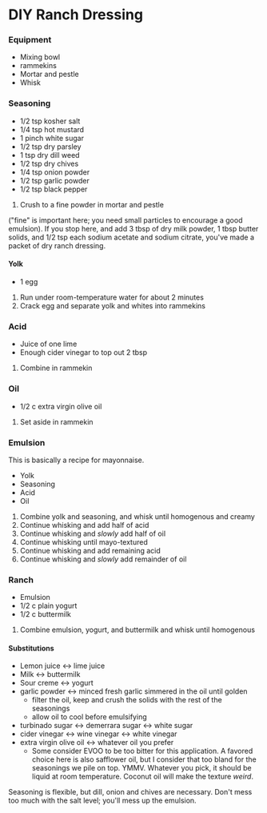# DIY Ranch Dressing

### Equipment

* Mixing bowl
* rammekins
* Mortar and pestle
* Whisk

### Seasoning

* 1/2 tsp kosher salt
* 1/4 tsp hot mustard
* 1 pinch white sugar
* 1/2 tsp dry parsley
* 1 tsp dry dill weed
* 1/2 tsp dry chives
* 1/4 tsp onion powder
* 1/2 tsp garlic powder
* 1/2 tsp black pepper

1. Crush to a fine powder in mortar and pestle

("fine" is important here; you need small particles to encourage a good emulsion).  If you stop here, and add 3 tbsp of dry milk powder, 1 tbsp butter solids, and 1/2 tsp each sodium acetate and sodium citrate, you've made a packet of dry ranch dressing.

#### Yolk

* 1 egg

1. Run under room-temperature water for about 2 minutes
2. Crack egg and separate yolk and whites into rammekins

### Acid

* Juice of one lime
* Enough cider vinegar to top out 2 tbsp

1. Combine in rammekin

### Oil

* 1/2 c extra virgin olive oil

1. Set aside in rammekin

### Emulsion

This is basically a recipe for mayonnaise.

* Yolk
* Seasoning
* Acid
* Oil

1. Combine yolk and seasoning, and whisk until homogenous and creamy
2. Continue whisking and add half of acid
3. Continue whisking and _slowly_ add half of oil
4. Continue whisking until mayo-textured
5. Continue whisking and add remaining acid
6. Continue whisking and _slowly_ add remainder of oil

### Ranch

* Emulsion
* 1/2 c plain yogurt
* 1/2 c buttermilk

1. Combine emulsion, yogurt, and buttermilk and whisk until homogenous

#### Substitutions

* Lemon juice <-> lime juice
* Milk <-> buttermilk
* Sour creme <-> yogurt
* garlic powder <-> minced fresh garlic simmered in the oil until golden
    * filter the oil, keep and crush the solids with the rest of the seasonings
    * allow oil to cool before emulsifying
* turbinado sugar <-> demerrara sugar <-> white sugar
* cider vinegar <-> wine vinegar <-> white vinegar
* extra virgin olive oil <-> whatever oil you prefer
    * Some consider EVOO to be too bitter for this application.  A favored choice here is also safflower oil, but I consider that too bland for the seasonings we pile on top.  YMMV.  Whatever you pick, it should be liquid at room temperature.  Coconut oil will make the texture _weird_.

Seasoning is flexible, but dill, onion and chives are necessary.  Don't mess too much with the salt level; you'll mess up the emulsion.
